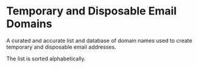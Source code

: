 # Temporary and Disposable Email Domains

A curated and accurate list and database of domain names used to create temporary and disposable email addresses.

The list is sorted alphabetically.
